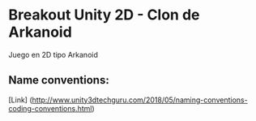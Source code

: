 # Breakout Unity 2D - Clon de Arkanoid
Juego en 2D tipo Arkanoid

## Name conventions: 
[Link] (http://www.unity3dtechguru.com/2018/05/naming-conventions-coding-conventions.html)
